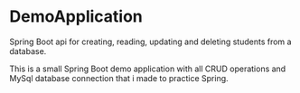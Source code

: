 # DemoApplication

Spring Boot api for creating, reading, updating and deleting students from a database.

This is a small Spring Boot demo application with all CRUD operations and MySql database connection that i made to practice Spring.

